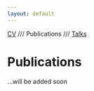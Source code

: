 ```yaml
---
layout: default
---
```


[CV](./index.html) /// Publications ///  [Talks](./talks.html)

# Publications

...will be added soon

